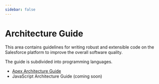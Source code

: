 ```yaml
---
sidebar: false
---
```


# Architecture Guide

This area contains guidelines for writing robust and extensible code on the
Salesforce platform to improve the overall software quality.

The guide is subdivided into programming languages.

- [Apex Architecture Guide](apex/README.md)
- JavaScript Architecture Guide (coming soon)
